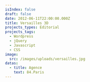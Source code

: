 ```yaml
---
isIndex: false
draft: false
date: 2012-06-11T22:00:00.000Z
title: Versailles 3D
projects_types: Editorial
projects_tags:
  - Wordpress
  - jQuery
  - Javascript
  - CSS
image:
  src: /images/uploads/versailles.jpg
datas:
  - title: Agence
    text: 84.Paris
---
```

